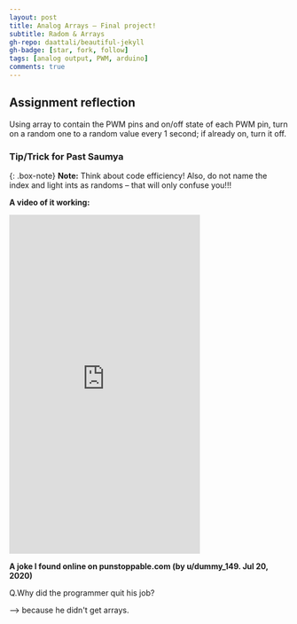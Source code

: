 ```yaml
---
layout: post
title: Analog Arrays – Final project!
subtitle: Radom & Arrays
gh-repo: daattali/beautiful-jekyll
gh-badge: [star, fork, follow]
tags: [analog output, PWM, arduino]
comments: true
---
```


## **Assignment reflection**
 Using array to contain the PWM pins and on/off state of each PWM pin, turn on a random one to a random value every 1 second; if already on, turn it off.
### Tip/Trick for Past Saumya

{: .box-note}
**Note:** Think about code efficiency! Also, do not name the index and light ints as randoms – that will only confuse you!!!

**A video of it working:**

<!-- blank line -->
<iframe width="344" height="612" src="https://www.youtube.com/embed/V-KUj21Ug0E" title="ANALOGARRAYS" frameborder="0" allow="accelerometer; autoplay; clipboard-write; encrypted-media; gyroscope; picture-in-picture; web-share" allowfullscreen></iframe>
<!-- blank line -->

**A joke I found online on punstoppable.com (by u/dummy_149. Jul 20, 2020)**

   Q.Why did the programmer quit his job?
   
 --> because he didn't get arrays.
